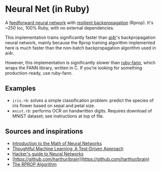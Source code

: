 Neural Net (in Ruby)
===

A [feedforward neural network](http://en.wikipedia.org/wiki/Feedforward_neural_network) with [resilient backpropagation](http://en.wikipedia.org/wiki/Rprop) (Rprop). It's ~250 loc, 100% Ruby, with no external dependencies.

This implementation trains significantly faster than [ai4r](https://github.com/SergioFierens/ai4r)'s backpropagation neural network, mainly because the Rprop training algorithm implemented here is much faster than the non-batch backpropagation algorithm used in ai4r.

However, this implementation is significantly slower than [ruby-fann](https://github.com/tangledpath/ruby-fann), which wraps the FANN library, written in C. If you're looking for something production-ready, use ruby-fann.


Examples
---
- ```iris.rb```: solves a simple classification problem: predict the species of iris flower based on sepal and petal size.
- ```mnist.rb```: performs OCR on handwritten digits. Requires download of MNIST dataset; see instructions at top of file.


Sources and inspirations
---

- [Introduction to the Math of Neural Networks](http://www.amazon.com/Introduction-Math-Neural-Networks-Heaton-ebook/dp/B00845UQL6)
- [Thoughtful Machine Learning: A Test-Driven Approach](http://www.amazon.com/Thoughtful-Machine-Learning-Test-Driven-Approach/dp/1449374069)
- [Hacker's guide to Neural Networks](http://karpathy.github.io/neuralnets/)
- [https://github.com/harthur/brain](https://github.com/harthur/brain)
- [The RPROP Algorithm](http://citeseerx.ist.psu.edu/viewdoc/download?doi=10.1.1.21.1417&rep=rep1&type=pdf)
